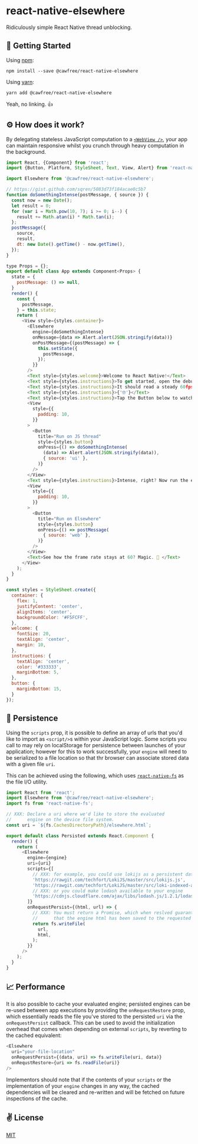 # react-native-elsewhere
Ridiculously simple React Native thread unblocking.

## 🚀 Getting Started
Using [npm](https://www.npmjs.com/package/@cawfree/react-native-elsewhere):
```shell
npm install --save @cawfree/react-native-elsewhere
```
Using [yarn](https://www.npmjs.com/package/@cawfree/react-native-elsewhere):
```shell
yarn add @cawfree/react-native-elsewhere
```
Yeah, no linking. 👍

## ⚙ How does it work?
By delegating stateless JavaScript computation to a [`<WebView />`](https://facebook.github.io/react-native/docs/webview), your app can maintain responsive whilst you crunch through heavy computation in the background.

```javascript
import React, {Component} from 'react';
import {Button, Platform, StyleSheet, Text, View, Alert} from 'react-native';

import Elsewhere from '@cawfree/react-native-elsewhere';

// https://gist.github.com/sqren/5083d73f184acae0c5b7
function doSomethingIntense(postMessage, { source }) {
  const now = new Date();
  let result = 0;   
  for (var i = Math.pow(10, 7); i >= 0; i--) {      
    result += Math.atan(i) * Math.tan(i);
  };
  postMessage({
    source,
    result,
    dt: new Date().getTime() - now.getTime(),
  });
}

type Props = {};
export default class App extends Component<Props> {
  state = {
    postMessage: () => null,
  }
  render() {
    const {
      postMessage,
    } = this.state;
    return (
      <View style={styles.container}>
        <Elsewhere
          engine={doSomethingIntense}
          onMessage={data => Alert.alert(JSON.stringify(data))}
          onPostMessage={(postMessage) => {
            this.setState({
              postMessage,
            });
          }}
        />
        <Text style={styles.welcome}>Welcome to React Native!</Text>
        <Text style={styles.instructions}>To get started, open the debug menu and enable the performance monitor so we can watch the JS frame rate.</Text>
        <Text style={styles.instructions}>It should read a steady 60fps. ⏰ </Text>
        <Text style={styles.instructions}>{'🤓'}</Text>
        <Text style={styles.instructions}>Tap the Button below to watch your frame rate plummet! 📉 </Text>
        <View
          style={{
            padding: 10,
          }}
        >
          <Button
            title="Run on JS thread"
            style={styles.button}
            onPress={() => doSomethingIntense(
              (data) => Alert.alert(JSON.stringify(data)),
              { source: 'ui' },
            )}
          />
        </View>
        <Text style={styles.instructions}>Intense, right? Now run the exact same operation inside of an Elsewhere. 📈 </Text>
        <View
          style={{
            padding: 10,
          }}
        >
          <Button
            title="Run on Elsewhere"
            style={styles.button}
            onPress={() => postMessage(
              { source: 'web' },
            )}
          />
        </View>
        <Text>See how the frame rate stays at 60? Magic. 🔮 </Text>
      </View>
    );
  }
}

const styles = StyleSheet.create({
  container: {
    flex: 1,
    justifyContent: 'center',
    alignItems: 'center',
    backgroundColor: '#F5FCFF',
  },
  welcome: {
    fontSize: 20,
    textAlign: 'center',
    margin: 10,
  },
  instructions: {
    textAlign: 'center',
    color: '#333333',
    marginBottom: 5,
  },
  button: {
    marginBottom: 15,
  }
});
```

## 💾 Persistence
Using the `scripts` prop, it is possible to define an array of urls that you'd like to import as `<script/>`s within your JavaScript logic. Some scripts you call to may rely on localStorage for persistence between launches of your application; however for this to work successfully, your `engine` will need to be serialized to a file location so that thr browser can associate stored data with a given file `uri`.

This can be achieved using the following, which uses [`react-native-fs`](https://github.com/itinance/react-native-fs) as the file I/O utility.

```javascript
import React from 'react';
import Elsewhere from '@cawfree/react-native-elsewhere';
import fs from 'react-native-fs';

// XXX: Declare a uri where we'd like to store the evaluated
//      engine on the device file system.
const uri = `${fs.CachesDirectoryPath}/elsewhere.html`;

export default class Persisted extends React.Component {
  render() {
    return (
      <Elsewhere
        engine={engine}
        uri={uri}
        scripts={[
          // XXX: for example, you could use lokijs as a persistent database!
          'https://rawgit.com/techfort/LokiJS/master/src/lokijs.js',
          'https://rawgit.com/techfort/LokiJS/master/src/loki-indexed-adapter.js',
          // XXX: or you could make lodash available to your engine
          'https://cdnjs.cloudflare.com/ajax/libs/lodash.js/1.2.1/lodash.min.js',
        ]}
        onRequestPersist={(html, url) => {
          // XXX: You must return a Promise, which when reslved guarantees
          //      that the engine html has been saved to the requested uri.
          return fs.writeFile(
            url,
            html,
          );
        }}
      />
    );
  }
}
```

## 📈 Performance

It is also possible to cache your evaluated engine; persisted engines can be re-used between app executions by providing the `onRequestRestore` prop, which essentially reads the file you've stored to the persisted `uri` via the `onRequestPersist` callback. This can be used to avoid the initialization overhead that comes when depending on external `scripts`, by reverting to the cached equivalent:

```javascript
<Elsewhere
  uri="your-file-location"
  onRequestPersist={(data, uri) => fs.writeFile(uri, data)}
  onRequstRestore={uri => fs.readFile(uri)}
/>
```

Implementors should note that if the contents of your `scripts` or the implementation of your `engine` changes in any way, the cached dependencies will be cleared and re-written and will be fetched on future inspections of the cache.

## ✌️ License
[MIT](https://opensource.org/licenses/MIT)
